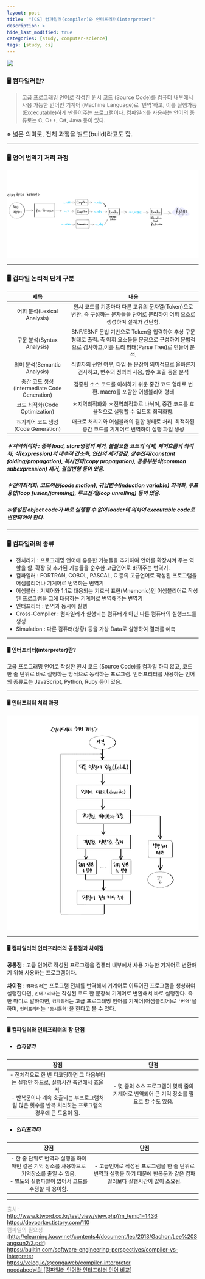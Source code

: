 ```yaml
---
layout: post
title:  "[CS] 컴파일러(compiler)와 인터프리터(interpreter)"
description: > 
hide_last_modified: true
categories: [study, computer-science]
tags: [study, cs]
---
```


![](../../../assets/img/blog/computer_science/compiler-vs-interpreter.gif)

### 🖥️ 컴파일러란?
> 고급 프로그래밍 언어로 작성한 원시 코드 (Source Code)를 컴퓨터 내부에서 사용 가능한 언어인 기계어 (Machine Language)로 '번역'하고, 이를 실행가능(Excecutable)하게 만들어주는 프로그램이다. 
컴파일러를 사용하는 언어의 종류로는 C, C++, C#, Java 등이 있다.

<span style="font-size:16px;">※ 넓은 의미로, 전체 과정을 빌드(build)라고도 함.</span>

-----
### 🖥️ 언어 번역기 처리 과정
![](../../../assets/img/blog/computer_science/compiler.png)

-----
### 🖥️ 컴파일 논리적 단계 구분

|제목|내용|
|:------:|:---:|
|어휘 분석(Lexical Analysis)|원시 코드를 기종마다 다른 고유의 문자열(Token)으로 변환. 즉 구성하는 문자들을 단어로 분리하여 어휘 요소로 생성하며 설계가 간단함.|
|구문 분석(Syntax Analysis)|BNF/EBNF 문법 기반으로 Token을 입력하여 추상 구문 형태로 출력. 즉 어휘 요소들을 문장으로 구성하여 문법적으로 검사하고,이를 트리 형태(Parse Tree)로 만들어 분석.|
|의미 분석(Semantic Analysis)|식별자의 선언 여부, 타입 등 문장이 의미적으로 올바른지 검사하고, 변수의 정의와 사용, 함수 호출 등을 분석|
|중간 코드 생성(Intermediate Code Generation)|검증된 소스 코드를 이해하기 쉬운 중간 코드 형태로 변환. macro를 포함한 어셈블리어 형태|
|코드 최적화(Code Optimization)|＊지역최적화와 ＊전역최적화로 나뉘며, 중간 코드를 효율적으로 실행할 수 있도록 최적화함.|
|💥기계어 코드 생성(Code Generation)|매크로 처리기와 어셈블러의 결합 형태로 처리. 최적화된 중간 코드를 기계어로 번역하여 실행 파일 생성|

##### ＊지역최적화 : 중복 load, store명령의 제거, 불필요한 코드의 삭제, 제어흐름의 최적화, 식(expression)의 대수적 간소화, 연산의 세기경감, 상수전파(constant folding/propagation), 복사전파(copy propagation), 공통부분식(common subexpression) 제거, 결합변형 등이 있음. <br>
##### ＊전역최적화: 코드이동(code motion), 귀납변수(induction variable) 최적화, 루프융합(loop fusion/jamming), 루프전개(loop unrolling) 등이 있음.

##### 💥생성된 object code가 바로 실행될 수 없이 loader에 의하여 executable code로 변환되어야 한다.


-----
### 🖥️ 컴파일러의 종류
- 전처리기 : 프로그래밍 언어에 유용한 기능들을 추가하여 언어를 확장시켜 주는 역할을 함. 확장 및 추가된 기능들을 순수한 고급언어로 바꿔주는 번역기.
- 컴파일러 : FORTRAN, COBOL, PASCAL, C 등의 고급언어로 작성된 프로그램을 어셈블리어나 기계어로 번역하는 번역기
- 어셈블러 : 기계어와 1:1로 대응되는 기호식 표현(Mnemonic)인 어셈블리어로 작성된 프로그램을 그에 대응하는 기계어로 번역해주는 번역기
- 인터프리터 : 번역과 동시에 실행
- Cross-Compiler : 컴파일러가 실행되는 컴퓨터가 아닌 다른 컴퓨터의 실행코드를 생성
- Simulation : 다른 컴퓨터(상황) 등을 가상 Data로 실행하여 결과를 예측

-----
#### 🖥️ 인터프리터(interpreter)란?
고급 프로그래밍 언어로 작성한 원시 코드 (Source Code)를 컴파일 하지 않고, 코드 한 줄 단위로 바로 실행하는 방식으로 동작하는 프로그램. 
인터프리터를 사용하는 언어의 종류로는 JavaScript, Python, Ruby 등이 있음. 

-----
#### 🖥️ 인터프리터 처리 과정
![interpreter](../../../assets/img/blog/computer_science/interpreter.png)

-----
#### 🖥️ 컴파일러와 인터프리터의 공통점과 차이점

**공통점** : 
고급 언어로 작성된 프로그램을 컴퓨터 내부에서 사용 가능한 기계어로 변환하기 위해 사용하는 프로그램이다.

**차이점** : 
`컴파일러`는 프로그램 전체를 번역해서 기계어로 이루어진 프로그램을 생성하여 실행한다면, `인터프리터`는 작성된 코드 한 문장씩 기계어로 변환해서 바로 실행한다. 
즉 한 마디로 말하자면, `컴파일러`는 고급 프로그래밍 언어를 기계어(어셈블리어)로 `'번역'`을 하며, `인터프리터`는 `'동시통역'`을 한다고 볼 수 있다.

-----
#### 🖥️ 컴파일러와 인터프리터의 장·단점

- ##### 컴파일러

|장점|단점|
|:------:|:---:|
|- 전체적으로 한 번 디코딩하면 그 다음부터는 실행만 하므로, 실행시간 측면에서 효율적. <br> - 반복문이나 계속 호출되는 부프로그램처럼 많은 횟수를 반복 처리하는 프로그램의 경우에 큰 도움이 됨. |- 몇 줄의 소스 프로그램이 몇백 줄의 기계어로 번역되어 큰 기억 장소를 필요로 할 수도 있음.|

- ##### 인터프리터

|장점|단점|
|:------:|:---:|
|- 한 줄 단위로 번역과 실행을 하여 매번 같은 기억 장소를 사용하므로 기억장소를 줄일 수 있음. <br> - 별도의 실행파일이 없어서 코드를 수정할 때 용이함.| - 고급언어로 작성된 프로그램을 한 줄 단위로 번역과 실행을 하기 때문에 반복문과 같은 컴파일러보다 실행시간이 많이 소요됨.|

-----
<span style="font-size:14px; color:darkgray;"> 출처 : <br>
http://www.ktword.co.kr/test/view/view.php?m_temp1=1436 <br>
https://devparker.tistory.com/110 <br>
컴파일의 필요성(http://elearning.kocw.net/contents4/document/lec/2013/Gachon/Lee%20Sangsun2/3.pdf) <br>
https://builtin.com/software-engineering-perspectives/compiler-vs-interpreter <br>
https://velog.io/@congaweb/compiler-interpreter <br>
[noodabee님의 \[컴파일러 언어와 인터프리터 언어 비교\]](https://noodabee.tistory.com/entry/%EC%BB%B4%ED%8C%8C%EC%9D%BC%EB%9F%AC-%EC%96%B8%EC%96%B4%EC%99%80-%EC%9D%B8%ED%84%B0%ED%94%84%EB%A6%AC%ED%84%B0-%EC%96%B8%EC%96%B4)

</span>